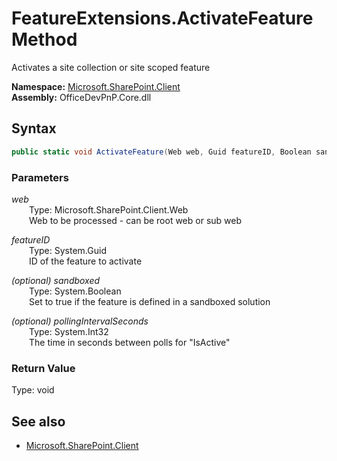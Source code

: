 # FeatureExtensions.ActivateFeature Method  
Activates a site collection or site scoped feature  

**Namespace:** [Microsoft.SharePoint.Client](Microsoft.SharePoint.Client.md)  
**Assembly:** OfficeDevPnP.Core.dll  
## Syntax
```C#
public static void ActivateFeature(Web web, Guid featureID, Boolean sandboxed, Int32 pollingIntervalSeconds)
```
### Parameters
*web*  
&emsp;&emsp;Type: Microsoft.SharePoint.Client.Web  
&emsp;&emsp;Web to be processed - can be root web or sub web  

*featureID*  
&emsp;&emsp;Type: System.Guid  
&emsp;&emsp;ID of the feature to activate  

*(optional) sandboxed*  
&emsp;&emsp;Type: System.Boolean  
&emsp;&emsp;Set to true if the feature is defined in a sandboxed solution  

*(optional) pollingIntervalSeconds*  
&emsp;&emsp;Type: System.Int32  
&emsp;&emsp;The time in seconds between polls for "IsActive"  

### Return Value
Type: void  

## See also
- [Microsoft.SharePoint.Client](Microsoft.SharePoint.Client.md)
